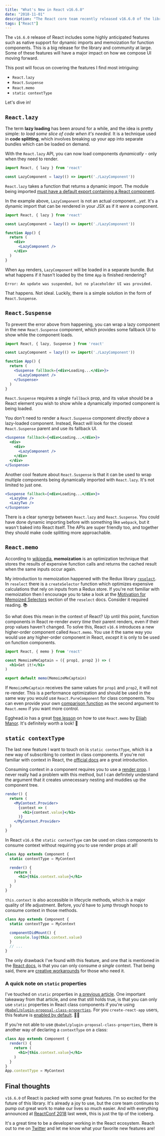 ```yaml
---
title: "What's New in React v16.6.0"
date: "2018-11-01"
description: "The React core team recently released v16.6.0 of the library, which includes some long anticipated features such as native support for dynamic imports and memoization for function components. Let's dive in and talk about these new additions."
tags: ["React"]
---
```


The `v16.6.0` release of React includes some highly anticipated features such as native support for dynamic imports and memoization for function components. This is a big release for the library and community at large. Some of these features will have a major impact on how we compose UI moving forward. 

This post will focus on covering the features I find most intriguing:

- `React.lazy`
- `React.Suspense`
- `React.memo`
- `static contextType`

Let's dive in!

## `React.lazy`

The term **lazy loading** has been around for a while, and the idea is pretty simple: _to load some slice of code when it's needed._ It is a technique used in **code splitting**, which involves breaking up your app into separate bundles which can be loaded on demand.

With the `React.lazy` API, you can now load components _dynamically_ - only when they need to render.

```jsx
import React, { lazy } from 'react'

const LazyComponent = lazy(() => import('./LazyComponent'))
```

`React.lazy` takes a function that returns a dynamic import. The module being imported  [must have a default export containing a React component](https://reactjs.org/docs/code-splitting.html#reactlazy).

In the example above, `LazyComponent` is not an actual component..._yet_. It's a dynamic import that can be rendered in your JSX as if it _were_ a component.

```jsx
import React, { lazy } from 'react'

const LazyComponent = lazy(() => import('./LazyComponent'))

function App() {
  return (
    <div>
      <LazyComponent />
    </div>
  )
}
```

When `App` renders, `LazyComponent` will be loaded in a separate bundle. But what happens if it hasn't loaded by the time `App` is finished rendering?

```
Error: An update was suspended, but no placeholder UI was provided.
```

That happens. Not ideal. Luckily, there is a simple solution in the form of `React.Suspense`.

## `React.Suspense`

To prevent the error above from happening, you can wrap a lazy component in the new `React.Suspense` component, which provides some fallback UI to show while the component loads.

```jsx
import React, { lazy, Suspense } from 'react'

const LazyComponent = lazy(() => import('./LazyComponent'))

function App() {
  return (
    <Suspense fallback={<div>Loading...</div>}>
      <LazyComponent />
    </Suspense>
  )
}
``` 

`React.Suspense` requires a single `fallback` prop, and its value should be a React element you wish to show while a dynamically imported component is being loaded.

You don't need to render a `React.Suspense` component _directly above_ a lazy-loaded component. Instead, React will look for the closest `React.Suspense` parent and use its fallback UI.

```jsx
<Suspense fallback={<div>Loading...</div>}>
  <div>
    <div>
      <LazyComponent />  
    </div>
  </div>
</Suspense>
```

Another cool feature about `React.Suspense` is that it can be used to wrap multiple components being dynamically imported with `React.lazy`. It's not limited to just one.

```jsx
<Suspense fallback={<div>Loading...</div>}>
  <LazyOne />
  <LazyTwo />
</Suspense>
```

There is a clear synergy between `React.lazy` and `React.Suspense`. You could have done dynamic importing before with something like `webpack`, but it wasn't baked into React itself. The APIs are super friendly too, and together they should make code splitting more approachable.

## `React.memo`

According to [wikipedia](https://en.wikipedia.org/wiki/Memoization), **memoization** is an optimization technique that stores the results of expensive function calls and returns the cached result when the same inputs occur again.

My introduction to memoization happened with the Redux library [`reselect`](https://github.com/reduxjs/reselect). In `reselect` there is a `createSelector` function which optimizes expensive calculations that rely on inputs from a Redux store. If you're not familiar with memoization then I encourage you to take a look at the [Motivation for Memoized Selectors](https://github.com/reduxjs/reselect#motivation-for-memoized-selectors) section of the `reselect` docs. Consider it required reading. 📚

So what does this mean in the context of React? Up until this point, function components in React re-render _every time_ their parent renders, even if their prop values haven't changed. To solve this, React `v16.6` introduces a new higher-order component called `React.memo`. You use it the same way you would use any higher-order component in React, _except_ it is only to be used on function components.

```jsx
import React, { memo } from 'react'

const MemoizeMeCaptain = ({ prop1, prop2 }) => (
  <h1>Get it!</h1>
)

export default memo(MemoizeMeCaptain)
```

If `MemoizeMeCaptain` receives the same values for `prop1` and `prop2`, it will not re-render. This is a performance optimization and should be used in the same way you would use `React.PureComponent` for class components. You can even provide your own [comparison function](https://reactjs.org/docs/react-api.html#reactmemo) as the second argument to `React.memo` if you want more control.

Egghead.io has a great [free lesson](https://egghead.io/lessons/react-use-react-memo-with-a-function-component-to-get-purecomponent-behavior) on how to use `React.memo` by [Elijah Manor](https://twitter.com/elijahmanor). It's definitely worth a look! 👀

## `static contextType`

The last new feature I want to touch on is `static contextType`, which is a new way of subscribing to context in class components. If you're not familiar with context in React, the [official docs](https://reactjs.org/docs/context.html#api) are a great introduction.

Consuming context in a component requires you to use a [render prop](https://reactjs.org/docs/render-props.html). I never really had a problem with this method, but I can definitely understand the argument that it creates unnecessary nesting and muddies up the component tree.

```jsx
render() {
  return (
    <MyContext.Provider>
      {context => (
        <h1>{context.value}</h1>
      )}
    </MyContext.Provider>
  )
}
```

In React `v16.6` the `static contextType` can be used on class components to consume context without requiring you to use render props at all!

```jsx
class App extends Component {
  static contextType = MyContext

  render() {
    return (
      <h1>{this.context.value}</h1>
    )
  }
}
```

`this.context` is also accessible in lifecycle methods, which is a major quality of life adjustment. Before, you'd have to jump through hoops to consume context in those methods. 

```jsx
class App extends Component {
  static contextType = MyContext

  componentDidMount() {
    console.log(this.context.value)
  }
  // ...
}
```

The only drawback I've found with this feature, and one that is mentioned in the [React docs](https://reactjs.org/docs/context.html#classcontexttype), is that you can only consume _a single_ context. That being said, there are [creative workarounds](https://reactjs.org/docs/context.html#consuming-multiple-contexts) for those who need it.

### A quick note on `static` properties

I've touched on `static` properties in [a previous article](https://www.jakewiesler.com/blog/compound-component-basics/#code-static-code-properties). One important takeaway from that article, and one that still holds true, is that you can only use `static` properties in React class components if you're using [`@babel/plugin-proposal-class-properties`](https://babeljs.io/docs/en/babel-plugin-proposal-class-properties). For you `create-react-app` users, this feature is [enabled by default](https://facebook.github.io/create-react-app/docs/supported-browsers-features#supported-language-features). 👍🏻

If you're not able to use `@babel/plugin-proposal-class-properties`, there is another way of declaring a `contextType` on a class:

```jsx
class App extends Component {
  render() {
    return (
      <h1>{this.context.value}</h1>
    )
  }
}
App.contextType = MyContext
```

## Final thoughts

`v16.6.0` of React is packed with some great features. I'm so excited for the future of this library. It's already a joy to use, but the core team continues to pump out great work to make our lives so much easier. And with everything announced at [ReactConf 2018](https://conf.reactjs.org/) last week, this is just the tip of the iceberg. 

It's a great time to be a developer working in the React ecosystem. Reach out to me on [Twitter](https://twitter.com/jakewies) and let me know what your favorite new features are!

